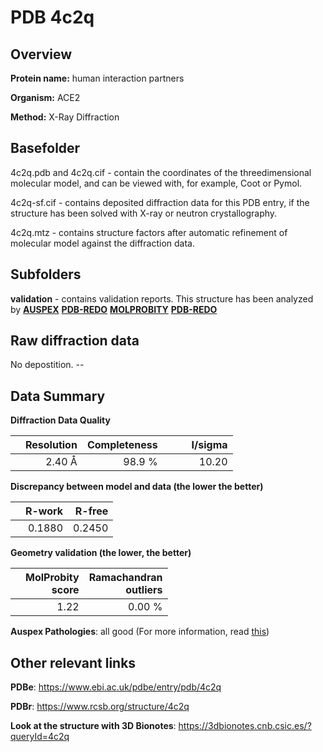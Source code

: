 # PDB 4c2q

## Overview

**Protein name:** human interaction partners

**Organism:** ACE2

**Method:** X-Ray Diffraction

## Basefolder

4c2q.pdb and 4c2q.cif - contain the coordinates of the threedimensional molecular model, and can be viewed with, for example, Coot or Pymol.

4c2q-sf.cif - contains deposited diffraction data for this PDB entry, if the structure has been solved with X-ray or neutron crystallography.

4c2q.mtz - contains structure factors after automatic refinement of molecular model against the diffraction data.

## Subfolders





**validation** - contains validation reports. This structure has been analyzed by [**AUSPEX**](https://github.com/thorn-lab/coronavirus_structural_task_force/tree/master/pdb/human_interaction_partners/ACE2/4c2q/validation/auspex) [**PDB-REDO**](https://github.com/thorn-lab/coronavirus_structural_task_force/tree/master/pdb/human_interaction_partners/ACE2/4c2q/validation/pdb-redo) [**MOLPROBITY**](https://github.com/thorn-lab/coronavirus_structural_task_force/tree/master/pdb/human_interaction_partners/ACE2/4c2q/validation/molprobity) [**PDB-REDO**](https://github.com/thorn-lab/coronavirus_structural_task_force/blob/master/pdb/human_interaction_partners/ACE2/4c2q/validation/Xtriage_output.log) 

## Raw diffraction data

No depostition. --<br> 

## Data Summary
**Diffraction Data Quality**

|   | Resolution | Completeness| I/sigma |
|---|-------------:|----------------:|--------------:|
|   |2.40 Å|98.9  %|<img width=50/>10.20|

**Discrepancy between model and data (the lower the better)**

|   | **R-work**| **R-free**   
|---|-------------:|----------------:|           
||  0.1880|  0.2450|

**Geometry validation (the lower, the better)**

|   |**MolProbity<br>score**| **Ramachandran<br>outliers** 
|---|-------------:|----------------:|
||  1.22|  0.00 %|

**Auspex Pathologies**: all good (For more information, read [this](https://github.com/thorn-lab/coronavirus_structural_task_force/blob/master/pdb/human_interaction_partners/ACE2/4c2q/validation/auspex/4c2q_auspex_comments.txt))

 



## Other relevant links 
**PDBe**:  https://www.ebi.ac.uk/pdbe/entry/pdb/4c2q
 
**PDBr**: https://www.rcsb.org/structure/4c2q 

**Look at the structure with 3D Bionotes**: https://3dbionotes.cnb.csic.es/?queryId=4c2q

